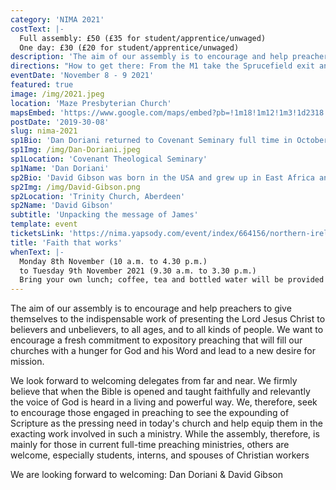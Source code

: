 ```yaml
---
category: 'NIMA 2021'
costText: |-
  Full assembly: £50 (£35 for student/apprentice/unwaged)
  One day: £30 (£20 for student/apprentice/unwaged)
description: 'The aim of our assembly is to encourage and help preachers to give themselves to the indispensable work of presenting the Lord Jesus Christ to believers and unbelievers, to all ages, and to all kinds of people. We want to encourage a fresh commitment to expository preaching that will fill our churches with a hunger for God and his Word and lead to a new desire for mission.'
directions: "How to get there: From the M1 take the Sprucefield exit and follow the signs for Hillsborough/Dublin/Newry onto the A1 dual carriageway. After 1 mile and at the top of the hill you will see a sign pointing right for Culcavy. This road is Harrys Road. Travel for 1 mile, go straight across the crossroads, and onto Aghnatrisk Road, which again is 1 mile long. At this crossroads turn right – past houses and a Methodist church. Once over the motorway bridge the Church is on the left – in total it's just over 3 miles from Sprucefield."
eventDate: 'November 8 - 9 2021'
featured: true
image: /img/2021.jpeg
location: 'Maze Presbyterian Church'
mapsEmbed: 'https://www.google.com/maps/embed?pb=!1m18!1m12!1m3!1d2318.0010047523247!2d-6.117361399999999!3d54.480564099999995!2m3!1f0!2f0!3f0!3m2!1i1024!2i768!4f13.1!3m3!1m2!1s0x486103191e37a8d1%3A0x2af07ebaec4c8898!2sMaze%20Presbyterian%20Church!5e0!3m2!1sen!2suk!4v1628795706431!5m2!1sen!2suk'
postDate: '2019-30-08'
slug: nima-2021
sp1Bio: 'Dan Doriani returned to Covenant Seminary full time in October 2013 to serve as Vice President of Strategic Academic Projects and Professor of Theology after a decade as senior pastor of Central Presbyterian church in Clayton, Missouri. In 2019 he became Professor of Biblical and Systematic Theology and Vice President at Large. His most recent books are Work: Its Purpose, Dignity, and Transformation and James: Portrait of a Living Faith (with Jon Nielson). He is also the founder of The Centre for Faith and Work St. Louis, a discipleship ministry focusing on business leaders. Dan and his wife, Debbie, live in Chesterfield, Missouri, and have three grown daughters and two grandchildren.'
sp1Img: /img/Dan-Doriani.jpeg
sp1Location: 'Covenant Theological Seminary'
sp1Name: 'Dan Doriani'
sp2Bio: 'David Gibson was born in the USA and grew up in East Africa and Belfast. He is Minister of Trinity Church in Aberdeen, where he lives with his wife Angela and four children. Previously he served as a Staff Worker for the Religious and Theological Studies Fellowship (part of UCCF) and as an Assistant Minister at High Church, Hilton, Aberdeen. He has written Living Life Backward: How Ecclesiastes teaches us to live in the Light of the End and he is currently working on a new book on the epistle of James called Whole: Medicine for the Divided Heart.'
sp2Img: /img/David-Gibson.png
sp2Location: 'Trinity Church, Aberdeen'
sp2Name: 'David Gibson'
subtitle: 'Unpacking the message of James'
template: event
ticketsLink: 'https://nima.yapsody.com/event/index/664156/northern-ireland-ministry-assembly-2021'
title: 'Faith that works'
whenText: |-
  Monday 8th November (10 a.m. to 4.30 p.m.)
  to Tuesday 9th November 2021 (9.30 a.m. to 3.30 p.m.)
  Bring your own lunch; coffee, tea and bottled water will be provided
---
```


The aim of our assembly is to encourage and help preachers to give
themselves to the indispensable work of presenting the Lord Jesus
Christ to believers and unbelievers, to all ages, and to all kinds
of people. We want to encourage a fresh commitment to expository
preaching that will fill our churches with a hunger for God and his
Word and lead to a new desire for mission.

We look forward to welcoming delegates from far and near. We firmly
believe that when the Bible is opened and taught faithfully and
relevantly the voice of God is heard in a living and powerful way.
We, therefore, seek to encourage those engaged in preaching to see
the expounding of Scripture as the pressing need in today&apos;s
church and help equip them in the exacting work involved in such a
ministry. While the assembly, therefore, is mainly for those in
current full-time preaching ministries, others are welcome,
especially students, interns, and spouses of Christian workers

We are looking forward to welcoming: Dan Doriani &amp; David Gibson
